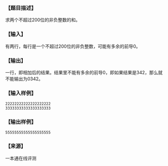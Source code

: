 ### 【题目描述】

求两个不超过200位的非负整数的和。

### 【输入】

有两行，每行是一个不超过200位的非负整数，可能有多余的前导0。

### 【输出】

一行，即相加后的结果。结果里不能有多余的前导0，即如果结果是342，那么就不能输出为0342。

### 【输入样例】

```
22222222222222222222
33333333333333333333

```

### 【输出样例】

```
55555555555555555555
```


 ### 【来源】

 一本通在线评测 